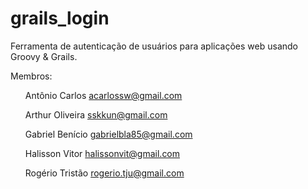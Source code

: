 grails_login
============

Ferramenta de autenticação de usuários para aplicações web usando Groovy & Grails. 

Membros: <ol/>Antônio Carlos <acarlossw@gmail.com></ol>
         <ol/>Arthur Oliveira <sskkun@gmail.com></ol>
         <ol/>Gabriel Benício <gabrielbla85@gmail.com></ol>
         <ol/>Halisson Vitor <halissonvit@gmail.com></ol>
         <ol/>Rogério Tristão <rogerio.tju@gmail.com> </ol>
